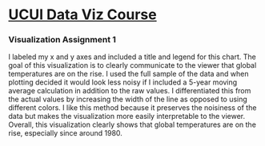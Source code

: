 # [UCUI Data Viz Course](https://www.coursera.org/learn/datavisualization/home/welcome)
### Visualization Assignment 1


I labeled my x and y axes and included a title and legend for this chart. The goal of this visualization is to clearly communicate to the viewer that global temperatures are on the rise. I used the full sample of the data and when plotting decided it would look less noisy if I included a 5-year moving average calculation in addition to the raw values. I differentiated this from the actual values by increasing the width of the line as opposed to using different colors. I like this method because it preserves the noisiness of the data but makes the visualization more easily interpretable to the viewer. Overall, this visualization clearly shows that global temperatures are on the rise, especially since around 1980.


